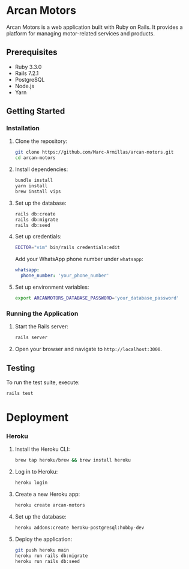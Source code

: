 # Arcan Motors

Arcan Motors is a web application built with Ruby on Rails. It provides a platform for managing motor-related services and products.

## Prerequisites

- Ruby 3.3.0
- Rails 7.2.1
- PostgreSQL
- Node.js
- Yarn

## Getting Started

### Installation

1. Clone the repository:
    ```sh
    git clone https://github.com/Marc-Armillas/arcan-motors.git
    cd arcan-motors
    ```

2. Install dependencies:
    ```sh
    bundle install
    yarn install
    brew install vips
    ```

3. Set up the database:
    ```sh
    rails db:create
    rails db:migrate
    rails db:seed
    ```

4. Set up credentials:
    ```sh
    EDITOR="vim" bin/rails credentials:edit
    ```

    Add your WhatsApp phone number under `whatsapp`:
    ```yaml
    whatsapp:
      phone_number: 'your_phone_number'
    ```

5. Set up environment variables:
    ```sh
    export ARCANMOTORS_DATABASE_PASSWORD='your_database_password'
    ```

### Running the Application

1. Start the Rails server:
    ```sh
    rails server
    ```

2. Open your browser and navigate to `http://localhost:3000`.

## Testing

To run the test suite, execute:
```sh
rails test
```

# Deployment

### Heroku

1. Install the Heroku CLI:
    ```sh
    brew tap heroku/brew && brew install heroku
    ```

2. Log in to Heroku:
    ```sh
    heroku login
    ```

3. Create a new Heroku app:
    ```sh
    heroku create arcan-motors
    ```

4. Set up the database:
    ```sh
    heroku addons:create heroku-postgresql:hobby-dev
    ```

5. Deploy the application:
    ```sh
    git push heroku main
    heroku run rails db:migrate
    heroku run rails db:seed
    ```
